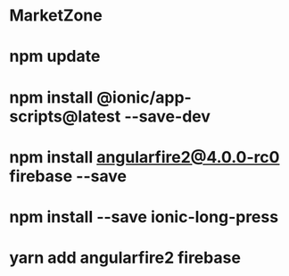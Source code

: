 # MarketZone
# npm update
# npm install @ionic/app-scripts@latest --save-dev
# npm install angularfire2@4.0.0-rc0 firebase --save
# npm install --save ionic-long-press
# yarn add angularfire2 firebase
